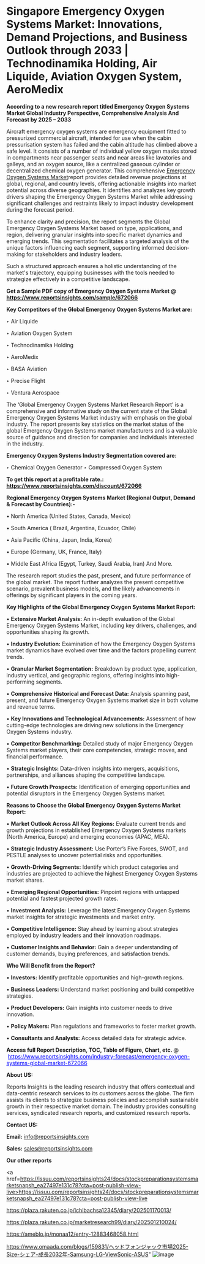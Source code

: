 # Singapore Emergency Oxygen Systems Market: Innovations, Demand Projections, and Business Outlook through 2033 | Technodinamika Holding, Air Liquide, Aviation Oxygen System, AeroMedix

<strong>According to a new research report titled Emergency Oxygen Systems Market Global Industry Perspective, Comprehensive Analysis And Forecast by 2025 – 2033</strong>

Aircraft emergency oxygen systems are emergency equipment fitted to pressurized commercial aircraft, intended for use when the cabin pressurisation system has failed and the cabin altitude has climbed above a safe level. It consists of a number of individual yellow oxygen masks stored in compartments near passenger seats and near areas like lavatories and galleys, and an oxygen source, like a centralized gaseous cylinder or decentralized chemical oxygen generator. This comprehensive <a href=https://www.reportsinsights.com/sample/672066>Emergency Oxygen Systems Market</a>report provides detailed revenue projections at global, regional, and country levels, offering actionable insights into market potential across diverse geographies. It identifies and analyzes key growth drivers shaping the Emergency Oxygen Systems Market while addressing significant challenges and restraints likely to impact industry development during the forecast period.

To enhance clarity and precision, the report segments the Global Emergency Oxygen Systems Market based on type, applications, and region, delivering granular insights into specific market dynamics and emerging trends. This segmentation facilitates a targeted analysis of the unique factors influencing each segment, supporting informed decision-making for stakeholders and industry leaders.

Such a structured approach ensures a holistic understanding of the market's trajectory, equipping businesses with the tools needed to strategize effectively in a competitive landscape.

<strong>Get a Sample PDF copy of Emergency Oxygen Systems Market </strong><strong>@<a href=https://www.reportsinsights.com/sample/672066 style=color:#0000ff;> https://www.reportsinsights.com/sample/672066</a></strong></font>

<strong>Key Competitors of the Global Emergency Oxygen Systems Market are:</strong>

‣ Air Liquide

‣ Aviation Oxygen System

‣ Technodinamika Holding

‣ AeroMedix

‣ BASA Aviation

‣ Precise Flight

‣ Ventura Aerospace

The ‘Global Emergency Oxygen Systems Market Research Report’ is a comprehensive and informative study on the current state of the Global Emergency Oxygen Systems Market industry with emphasis on the global industry. The report presents key statistics on the market status of the global Emergency Oxygen Systems market manufacturers and is a valuable source of guidance and direction for companies and individuals interested in the industry.

<strong>Emergency Oxygen Systems Industry Segmentation covered are:</strong>

‣ Chemical Oxygen Generator
‣ Compressed Oxygen System

<strong>To get this report at a profitable rate.: <a href=https://www.reportsinsights.com/discount/672066 style=color:#0000ff;>https://www.reportsinsights.com/discount/672066</a></strong></font>

<strong>Regional Emergency Oxygen Systems Market (Regional Output, Demand &amp; Forecast by Countries):-</strong>

• North America (United States, Canada, Mexico)

• South America ( Brazil, Argentina, Ecuador, Chile)

• Asia Pacific (China, Japan, India, Korea)

• Europe (Germany, UK, France, Italy)

• Middle East Africa (Egypt, Turkey, Saudi Arabia, Iran) And More.

The research report studies the past, present, and future performance of the global market. The report further analyzes the present competitive scenario, prevalent business models, and the likely advancements in offerings by significant players in the coming years.

<strong>Key Highlights of the Global Emergency Oxygen Systems Market Report:</strong>

• <strong>Extensive Market Analysis:</strong> An in-depth evaluation of the Global Emergency Oxygen Systems Market, including key drivers, challenges, and opportunities shaping its growth.

• <strong>Industry Evolution:</strong> Examination of how the Emergency Oxygen Systems market dynamics have evolved over time and the factors propelling current trends.

• <strong>Granular Market Segmentation:</strong> Breakdown by product type, application, industry vertical, and geographic regions, offering insights into high-performing segments.

• <strong>Comprehensive Historical and Forecast Data:</strong> Analysis spanning past, present, and future Emergency Oxygen Systems market size in both volume and revenue terms.

• <strong>Key Innovations and Technological Advancements:</strong> Assessment of how cutting-edge technologies are driving new solutions in the Emergency Oxygen Systems industry.

• <strong>Competitor Benchmarking:</strong> Detailed study of major Emergency Oxygen Systems market players, their core competencies, strategic moves, and financial performance.

• <strong>Strategic Insights:</strong> Data-driven insights into mergers, acquisitions, partnerships, and alliances shaping the competitive landscape.

• <strong>Future Growth Prospects:</strong> Identification of emerging opportunities and potential disruptors in the Emergency Oxygen Systems market.

<strong>Reasons to Choose the Global Emergency Oxygen Systems Market Report:</strong>

• <strong>Market Outlook Across All Key Regions:</strong> Evaluate current trends and growth projections in established Emergency Oxygen Systems markets (North America, Europe) and emerging economies (APAC, MEA).

• <strong>Strategic Industry Assessment:</strong> Use Porter’s Five Forces, SWOT, and PESTLE analyses to uncover potential risks and opportunities.

• <strong>Growth-Driving Segments:</strong> Identify which product categories and industries are projected to achieve the highest Emergency Oxygen Systems market shares.

• <strong>Emerging Regional Opportunities:</strong> Pinpoint regions with untapped potential and fastest projected growth rates.

• <strong>Investment Analysis:</strong> Leverage the latest Emergency Oxygen Systems market insights for strategic investments and market entry.

• <strong>Competitive Intelligence:</strong> Stay ahead by learning about strategies employed by industry leaders and their innovation roadmaps.

• <strong>Customer Insights and Behavior:</strong> Gain a deeper understanding of customer demands, buying preferences, and satisfaction trends.

<strong>Who Will Benefit from the Report?</strong>

• <strong>Investors:</strong> Identify profitable opportunities and high-growth regions.

• <strong>Business Leaders:</strong> Understand market positioning and build competitive strategies.

• <strong>Product Developers:</strong> Gain insights into customer needs to drive innovation.

• <strong>Policy Makers:</strong> Plan regulations and frameworks to foster market growth.

• <strong>Consultants and Analysts:</strong> Access detailed data for strategic advice.
</ul>
<strong>Access full Report Description, TOC, Table of Figure, Chart, etc. </strong>@  <a href=https://www.reportsinsights.com/industry-forecast/emergency-oxygen-systems-global-market-672066 style=color:#0000ff;>https://www.reportsinsights.com/industry-forecast/emergency-oxygen-systems-global-market-672066</a></font>

<strong><strong>About US</strong>:</strong>

Reports Insights is the leading research industry that offers contextual and data-centric research services to its customers across the globe. The firm assists its clients to strategize business policies and accomplish sustainable growth in their respective market domain. The industry provides consulting services, syndicated research reports, and customized research reports.

<strong>Contact US:</strong>

<p class=""""><b>Email:</b> <a href=mailto:info@reportsinsights.com>info@reportsinsights.com</a></p>
<p class=""""><b>Sales:</b> <a href=mailto:sales@reportsinsights.com>sales@reportsinsights.com</a></p>

<strong>Our other reports</strong>

<a href=https://issuu.com/reportsinsights24/docs/stockpreparationsystemsmarketsnapsh_ea27497e131c78?cta=post-publish-view-live>https://issuu.com/reportsinsights24/docs/stockpreparationsystemsmarketsnapsh_ea27497e131c78?cta=post-publish-view-live</a>

<a href=https://plaza.rakuten.co.jp/ichibachsa12345/diary/202501170013/>https://plaza.rakuten.co.jp/ichibachsa12345/diary/202501170013/</a>

<a href=https://plaza.rakuten.co.jp/marketresearch99/diary/202501210024/>https://plaza.rakuten.co.jp/marketresearch99/diary/202501210024/</a>

<a href=https://ameblo.jp/monaa12/entry-12883468058.html>https://ameblo.jp/monaa12/entry-12883468058.html</a>

<a href=https://www.omaada.com/blogs/159831/ヘッドフォンジャック市場2025-Size-シェア-成長2032年-Samsung-LG-ViewSonic-ASUS>https://www.omaada.com/blogs/159831/ヘッドフォンジャック市場2025-Size-シェア-成長2032年-Samsung-LG-ViewSonic-ASUS</a>"
![image](https://github.com/user-attachments/assets/0a4c891f-6709-4e1c-aa89-f15824d0f9cf)
